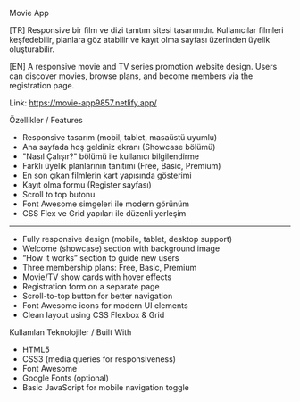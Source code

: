 Movie App

[TR] Responsive bir film ve dizi tanıtım sitesi tasarımıdır. Kullanıcılar filmleri keşfedebilir, planlara göz atabilir ve kayıt olma sayfası üzerinden üyelik oluşturabilir.

[EN] A responsive movie and TV series promotion website design. Users can discover movies, browse plans, and become members via the registration page.

Link: https://movie-app9857.netlify.app/


Özellikler / Features

- Responsive tasarım (mobil, tablet, masaüstü uyumlu)
- Ana sayfada hoş geldiniz ekranı (Showcase bölümü)
- "Nasıl Çalışır?" bölümü ile kullanıcı bilgilendirme
- Farklı üyelik planlarının tanıtımı (Free, Basic, Premium)
- En son çıkan filmlerin kart yapısında gösterimi
- Kayıt olma formu (Register sayfası)
- Scroll to top butonu
- Font Awesome simgeleri ile modern görünüm
- CSS Flex ve Grid yapıları ile düzenli yerleşim
- ------------------------------------------------

- Fully responsive design (mobile, tablet, desktop support)
- Welcome (showcase) section with background image
- “How it works” section to guide new users
- Three membership plans: Free, Basic, Premium
- Movie/TV show cards with hover effects
- Registration form on a separate page
- Scroll-to-top button for better navigation
- Font Awesome icons for modern UI elements
- Clean layout using CSS Flexbox & Grid

Kullanılan Teknolojiler / Built With

- HTML5
- CSS3 (media queries for responsiveness)
- Font Awesome
- Google Fonts (optional)
- Basic JavaScript for mobile navigation toggle
